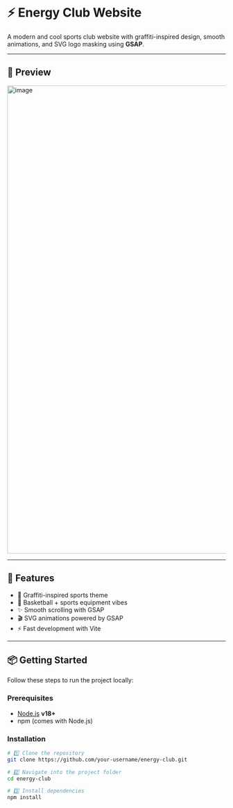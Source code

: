 # ⚡ Energy Club Website

A modern and cool sports club website with graffiti-inspired design, smooth animations, and SVG logo masking using **GSAP**.  

---

## 📸 Preview
<!-- You can add a screenshot or GIF of your site here -->
<img width="1897" height="1079" alt="image" src="https://github.com/user-attachments/assets/4a17b00c-edf7-40bc-ae4c-99f09d8b4f23" />


---

## 🚀 Features
- 🎨 Graffiti-inspired sports theme  
- 🏀 Basketball + sports equipment vibes  
- ✨ Smooth scrolling with GSAP  
- 🎬 SVG animations powered by GSAP  
- ⚡ Fast development with Vite  

---

## 📦 Getting Started

Follow these steps to run the project locally:

### Prerequisites
- [Node.js](https://nodejs.org/) **v18+**
- npm (comes with Node.js)

### Installation
```bash
# 1️⃣ Clone the repository
git clone https://github.com/your-username/energy-club.git

# 2️⃣ Navigate into the project folder
cd energy-club

# 3️⃣ Install dependencies
npm install
